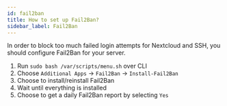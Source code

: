 ```yaml
---
id: fail2ban
title: How to set up Fail2Ban?
sidebar_label: Fail2Ban
---
```


In order to block too much failed login attempts for Nextcloud and SSH, you should configure Fail2Ban for your server.

1. Run `sudo bash /var/scripts/menu.sh` over CLI
1. Choose `Additional Apps` -> `Fail2Ban` -> `Install-Fail2Ban`
1. Choose to install/reinstall Fail2Ban
1. Wait until everything is installed
1. Choose to get a daily Fail2Ban report by selecting `Yes`